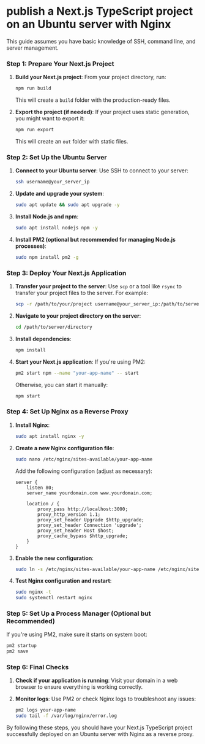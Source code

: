 # publish a Next.js TypeScript project on an Ubuntu server with Nginx

This guide assumes you have basic knowledge of SSH, command line, and server management.

### Step 1: Prepare Your Next.js Project

1. **Build your Next.js project**:
   From your project directory, run:
   ```bash
   npm run build
   ```
   This will create a `build` folder with the production-ready files.

2. **Export the project (if needed)**:
   If your project uses static generation, you might want to export it:
   ```bash
   npm run export
   ```
   This will create an `out` folder with static files.

### Step 2: Set Up the Ubuntu Server

1. **Connect to your Ubuntu server**:
   Use SSH to connect to your server:
   ```bash
   ssh username@your_server_ip
   ```

2. **Update and upgrade your system**:
   ```bash
   sudo apt update && sudo apt upgrade -y
   ```

3. **Install Node.js and npm**:
   ```bash
   sudo apt install nodejs npm -y
   ```

4. **Install PM2 (optional but recommended for managing Node.js processes)**:
   ```bash
   sudo npm install pm2 -g
   ```

### Step 3: Deploy Your Next.js Application

1. **Transfer your project to the server**:
   Use `scp` or a tool like `rsync` to transfer your project files to the server. For example:
   ```bash
   scp -r /path/to/your/project username@your_server_ip:/path/to/server/directory
   ```

2. **Navigate to your project directory on the server**:
   ```bash
   cd /path/to/server/directory
   ```

3. **Install dependencies**:
   ```bash
   npm install
   ```

4. **Start your Next.js application**:
   If you're using PM2:
   ```bash
   pm2 start npm --name "your-app-name" -- start
   ```
   Otherwise, you can start it manually:
   ```bash
   npm start
   ```

### Step 4: Set Up Nginx as a Reverse Proxy

1. **Install Nginx**:
   ```bash
   sudo apt install nginx -y
   ```

2. **Create a new Nginx configuration file**:
   ```bash
   sudo nano /etc/nginx/sites-available/your-app-name
   ```

   Add the following configuration (adjust as necessary):
   ```nginx
   server {
       listen 80;
       server_name yourdomain.com www.yourdomain.com;

       location / {
           proxy_pass http://localhost:3000;
           proxy_http_version 1.1;
           proxy_set_header Upgrade $http_upgrade;
           proxy_set_header Connection 'upgrade';
           proxy_set_header Host $host;
           proxy_cache_bypass $http_upgrade;
       }
   }
   ```

3. **Enable the new configuration**:
   ```bash
   sudo ln -s /etc/nginx/sites-available/your-app-name /etc/nginx/sites-enabled/
   ```

4. **Test Nginx configuration and restart**:
   ```bash
   sudo nginx -t
   sudo systemctl restart nginx
   ```

### Step 5: Set Up a Process Manager (Optional but Recommended)

If you're using PM2, make sure it starts on system boot:
```bash
pm2 startup
pm2 save
```

### Step 6: Final Checks

1. **Check if your application is running**:
   Visit your domain in a web browser to ensure everything is working correctly.

2. **Monitor logs**:
   Use PM2 or check Nginx logs to troubleshoot any issues:
   ```bash
   pm2 logs your-app-name
   sudo tail -f /var/log/nginx/error.log
   ```

By following these steps, you should have your Next.js TypeScript project successfully deployed on an Ubuntu server with Nginx as a reverse proxy.